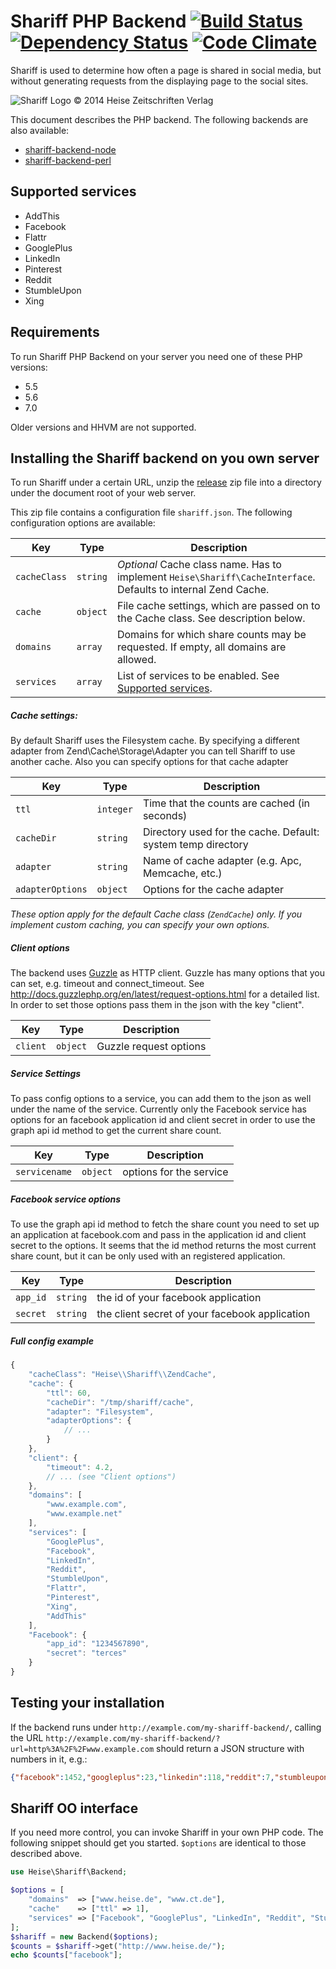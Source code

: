 # Shariff PHP Backend [![Build Status](https://travis-ci.org/heiseonline/shariff-backend-php.svg?branch=master)](https://travis-ci.org/heiseonline/shariff-backend-php) [![Dependency Status](https://www.versioneye.com/php/heise:shariff/badge.svg)](https://www.versioneye.com/php/heise:shariff) [![Code Climate](https://codeclimate.com/github/heiseonline/shariff-backend-php/badges/gpa.svg)](https://codeclimate.com/github/heiseonline/shariff-backend-php)


Shariff is used to determine how often a page is shared in social media, but without generating requests from the displaying page to the social sites.

![Shariff Logo © 2014 Heise Zeitschriften Verlag](http://www.heise.de/icons/ho/shariff-logo.png)

This document describes the PHP backend. The following backends are also available:

* [shariff-backend-node](https://github.com/heiseonline/shariff-backend-node)
* [shariff-backend-perl](https://github.com/heiseonline/shariff-backend-perl)

Supported services
------------------
- AddThis
- Facebook
- Flattr
- GooglePlus
- LinkedIn
- Pinterest
- Reddit
- StumbleUpon
- Xing

Requirements
------------

To run Shariff PHP Backend on your server you need one of these PHP versions:

* 5.5
* 5.6
* 7.0

Older versions and HHVM are not supported.

Installing the Shariff backend on you own server
------------------------------------------------

To run Shariff under a certain URL, unzip the [release](https://github.com/heiseonline/shariff-backend-php/releases) zip file into a directory under the document root of your web server.

This zip file contains a configuration file `shariff.json`. The following configuration options are available:

| Key         | Type | Description |
|-------------|------|-------------|
| `cacheClass` | `string` | *Optional* Cache class name. Has to implement `Heise\Shariff\CacheInterface`. Defaults to internal Zend Cache. |
| `cache` | `object`  | File cache settings, which are passed on to the Cache class. See description below. |
| `domains` | `array` | Domains for which share counts may be requested. If empty, all domains are allowed. |
| `services` | `array` | List of services to be enabled. See [Supported services](#supported-services). |

##### Cache settings:

By default Shariff uses the Filesystem cache. By specifying a different adapter from Zend\Cache\Storage\Adapter you can tell Shariff to use another cache. Also you can specify options for that cache adapter

| Key         | Type | Description |
|-------------|------|-------------|
| `ttl` | `integer` | Time that the counts are cached (in seconds) |
| `cacheDir` | `string` | Directory used for the cache. Default: system temp directory |
| `adapter` | `string` | Name of cache adapter (e.g. Apc, Memcache, etc.) |
| `adapterOptions` | `object` | Options for the cache adapter |

*These option apply for the default Cache class (`ZendCache`) only. If you implement custom caching, you can specify your own options.*

##### Client options

The backend uses [Guzzle](http://docs.guzzlephp.org/en/latest/) as HTTP client. Guzzle has many options that you can set, e.g. timeout and connect_timeout. See http://docs.guzzlephp.org/en/latest/request-options.html for a detailed list.
In order to set those options pass them in the json with the key "client".

| Key         | Type | Description |
|-------------|------|-------------|
| `client` | `object` | Guzzle request options |

##### Service Settings

To pass config options to a service, you can add them to the json as well under the name of the service. Currently only the Facebook service has options for an facebook application id and client secret in order to use the graph api id method to get the current share count.

| Key         | Type | Description |
|-------------|------|-------------|
| `servicename` | `object` | options for the service |

##### Facebook service options

To use the graph api id method to fetch the share count you need to set up an application at facebook.com and pass in the application id and client secret to the options. It seems that the id method returns the most current share count, but it can be only used with an registered application.

| Key         | Type | Description |
|-------------|------|-------------|
| `app_id` | `string` | the id of your facebook application |
| `secret` | `string` | the client secret of your facebook application |

##### Full config example

```js
{
	"cacheClass": "Heise\\Shariff\\ZendCache",
	"cache": {
		"ttl": 60,
		"cacheDir": "/tmp/shariff/cache",
		"adapter": "Filesystem",
		"adapterOptions": {
			// ...
		}
	},
	"client": {
		"timeout": 4.2,
		// ... (see "Client options")
	},
	"domains": [
		"www.example.com",
		"www.example.net"
	],
	"services": [
		"GooglePlus",
		"Facebook",
		"LinkedIn",
		"Reddit",
		"StumbleUpon",
		"Flattr",
		"Pinterest",
		"Xing",
		"AddThis"
	],
	"Facebook": {
		"app_id": "1234567890",
		"secret": "terces"
	}
}
```


Testing your installation
-------------------------

If the backend runs under `http://example.com/my-shariff-backend/`, calling the URL `http://example.com/my-shariff-backend/?url=http%3A%2F%2Fwww.example.com` should return a JSON structure with numbers in it, e.g.:

```json
{"facebook":1452,"googleplus":23,"linkedin":118,"reddit":7,"stumbleupon":4325,"flattr":0,"pinterest":3,"addthis":33}
```


Shariff OO interface
--------------------

If you need more control, you can invoke Shariff in your own PHP code. The following snippet should get you started. `$options` are identical to those described above.

```php
use Heise\Shariff\Backend;

$options = [
	"domains"  => ["www.heise.de", "www.ct.de"],
	"cache"    => ["ttl" => 1],
	"services" => ["Facebook", "GooglePlus", "LinkedIn", "Reddit", "StumbleUpon", "Flattr", "Pinterest", "AddThis"]
];
$shariff = new Backend($options);
$counts = $shariff->get("http://www.heise.de/");
echo $counts["facebook"];
```
